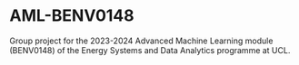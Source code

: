# AML-BENV0148
Group project for the 2023-2024 Advanced Machine Learning module (BENV0148) of the Energy Systems and Data Analytics programme at UCL.
